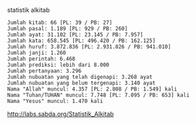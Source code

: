 statistik alkitab

    Jumlah kitab: 66 [PL: 39 / PB: 27]
    Jumlah pasal: 1.189 [PL: 929 / PB: 260]
    Jumlah ayat: 31.102 [PL: 23.145 / PB: 7.957]
    Jumlah kata: 658.545 [PL: 496.420 / PB: 162.125]
    Jumlah huruf: 3.872.836 [PL: 2.931.826 / PB: 941.010]
    Jumlah janji: 1.260
    Jumlah perintah: 6.468
    Jumlah prediksi: lebih dari 8.000
    Jumlah pertanyaan: 3.296
    Jumlah nubuatan yang telah digenapi: 3.268 ayat
    Jumlah nubuatan yang belum tergenapi: 3.140 ayat
    Nama "Allah" muncul: 4.357 [PL: 2.808 / PB: 1.549] kali
    Nama "Tuhan/TUHAN" muncul: 7.748 [PL: 7.095 / PB: 653] kali
    Nama "Yesus" muncul: 1.470 kali

http://labs.sabda.org/Statistik_Alkitab
